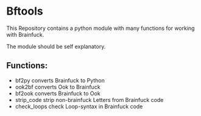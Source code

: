 # Bftools

This Repository contains a python module with many functions for working with Brainfuck.

The module should be self explanatory.

## Functions:

- bf2py        converts Brainfuck to Python
- ook2bf       converts Ook to Brainfuck
- bf2ook       converts Brainfuck to Ook
- strip_code   strip non-brainfuck Letters from Brainfuck code
- check_loops  check Loop-syntax in Brainfuck code
